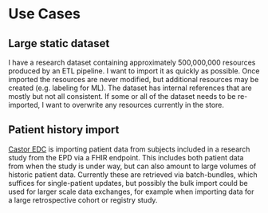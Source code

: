 # Use Cases

## Large static dataset

I have a research dataset containing approximately 500,000,000 resources produced by an ETL pipeline. I want to import it as quickly as possible. Once imported the resources are never modified, but additional resources may be created (e.g. labeling for ML). The dataset has internal references that are mostly but not all consistent. If some or all of the dataset needs to be re-imported, I want to overwrite any resources currently in the store.

## Patient history import

[Castor EDC](https://www.castoredc.com/) is importing patient data from subjects included in a research study from the EPD via a FHIR endpoint. This includes both patient data from when the study is under way, but can also amount to large volumes of historic patient data. Currently these are retrieved via batch-bundles, which suffices for single-patient updates, but possibly the bulk import could be used for larger scale data exchanges, for example when importing data for a large retrospective cohort or registry study.
